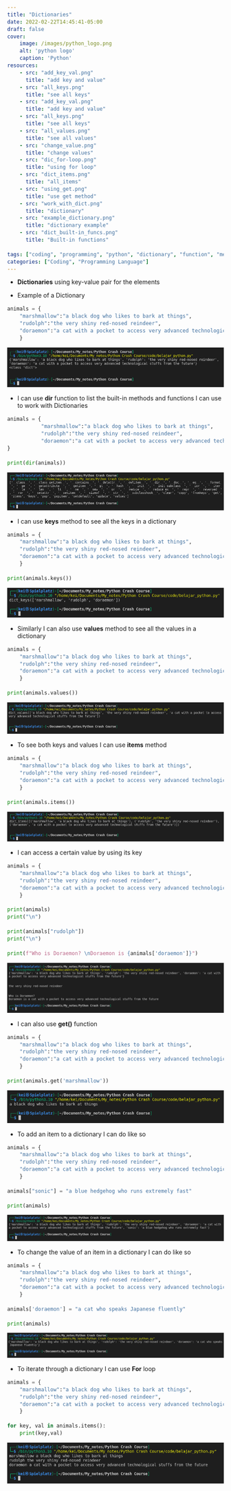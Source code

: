 ```yaml
---
title: "Dictionaries"
date: 2022-02-22T14:45:41-05:00
draft: false
cover:
    image: /images/python_logo.png
    alt: 'python logo'
    caption: 'Python'
resources:
    - src: "add_key_val.png"
      title: "add key and value"
    - src: "all_keys.png"
      title: "see all keys"
    - src: "add_key_val.png"
      title: "add key and value"
    - src: "all_keys.png"
      title: "see all keys"
    - src: "all_values.png"
      title: "see all values"
    - src: "change_value.png"
      title: "change values"
    - src: "dic_for-loop.png"
      title: "using for loop"
    - src: "dict_items.png"
      title: "all_items"
    - src: "using_get.png"
      title: "use get method"
    - src: "work_with_dict.png"
      title: "dictionary"
    - src: "example_dictionary.png"
      title: "dictionary example"
    - src: "dict_built-in_funcs.png"
      title: "Built-in functions"

tags: ["coding", "programming", "python", "dictionary", "function", "method", "key", "value", ]
categories: ["Coding", "Programming Language"]
---
```


- __Dictionaries__ using key-value pair for the elements

- Example of a Dictionary

```python
animals = {
  	"marshmallow":"a black dog who likes to bark at things", 
    "rudolph":"the very shiny red-nosed reindeer",
    "doraemon":"a cat with a pocket to access very advanced technological stuffs from the future"
    }
```

![a dictionary example](example_dictionary.png)

- I can use __dir__ function to list the built-in methods and functions I can use to work with Dictionaries
```python
animals = {
		   "marshmallow":"a black dog who likes to bark at things", 
           "rudolph":"the very shiny red-nosed reindeer",
           "doraemon":"a cat with a pocket to access very advanced technological stuffs from the future"
}

print(dir(animals))
```

![Built-in functions](dict_built-in_funcs.png)



- I can use __keys__ method to see all the keys in a dictionary
```python
animals = {
    "marshmallow":"a black dog who likes to bark at things", 
    "rudolph":"the very shiny red-nosed reindeer", 
    "doraemon":"a cat with a pocket to access very advanced technological stuffs from the future"
    }

print(animals.keys())
``` 

![all keys](all_keys.png)

- Similarly I can also use __values__ method to see all the values in a dictionary
```python
animals = {
    "marshmallow":"a black dog who likes to bark at things", 
    "rudolph":"the very shiny red-nosed reindeer", 
    "doraemon":"a cat with a pocket to access very advanced technological stuffs from the future"
    }

print(animals.values())
```

![all values](all_values.png)

- To see both keys and values I can use __items__ method
```python
animals = {
    "marshmallow":"a black dog who likes to bark at things", 
    "rudolph":"the very shiny red-nosed reindeer", 
    "doraemon":"a cat with a pocket to access very advanced technological stuffs from the future"
    }

print(animals.items())
```

![dictionary items](dict_items.png)

- I can access a certain value by using its key
```python
animals = {
    "marshmallow":"a black dog who likes to bark at things", 
    "rudolph":"the very shiny red-nosed reindeer", 
    "doraemon":"a cat with a pocket to access very advanced technological stuffs from the future"
    }

print(animals)
print("\n")

print(animals["rudolph"])
print("\n")

print(f"Who is Doraemon? \nDoraemon is {animals['doraemon']}")
```

![work with dictionary](work_with_dict.png)

- I can also use __get()__ function 
```python
animals = {
    "marshmallow":"a black dog who likes to bark at things", 
    "rudolph":"the very shiny red-nosed reindeer", 
    "doraemon":"a cat with a pocket to access very advanced technological stuffs from the future"
    }

print(animals.get('marshmallow'))
```

![using get](using_get.png)

- To add an item to a dictionary I can do like so
```python
animals = {
    "marshmallow":"a black dog who likes to bark at things", 
    "rudolph":"the very shiny red-nosed reindeer", 
    "doraemon":"a cat with a pocket to access very advanced technological stuffs from the future"
    }

animals["sonic"] = "a blue hedgehog who runs extremely fast"

print(animals)
```

![add key-value](add_key-val.png)

- To change the value of an item in a dictionary I can do like so
```python
animals = {
    "marshmallow":"a black dog who likes to bark at things", 
    "rudolph":"the very shiny red-nosed reindeer", 
    "doraemon":"a cat with a pocket to access very advanced technological stuffs from the future"
    }

animals['doraemon'] = "a cat who speaks Japanese fluently"

print(animals)
```

![change value](change_value.png)

- To iterate through a dictionary I can use __For__ loop
```python
animals = {
    "marshmallow":"a black dog who likes to bark at things", 
    "rudolph":"the very shiny red-nosed reindeer", 
    "doraemon":"a cat with a pocket to access very advanced technological stuffs from the future"
    }

for key, val in animals.items():
    print(key,val)
```

![dict_for-loop](dict_for-loop.png)
